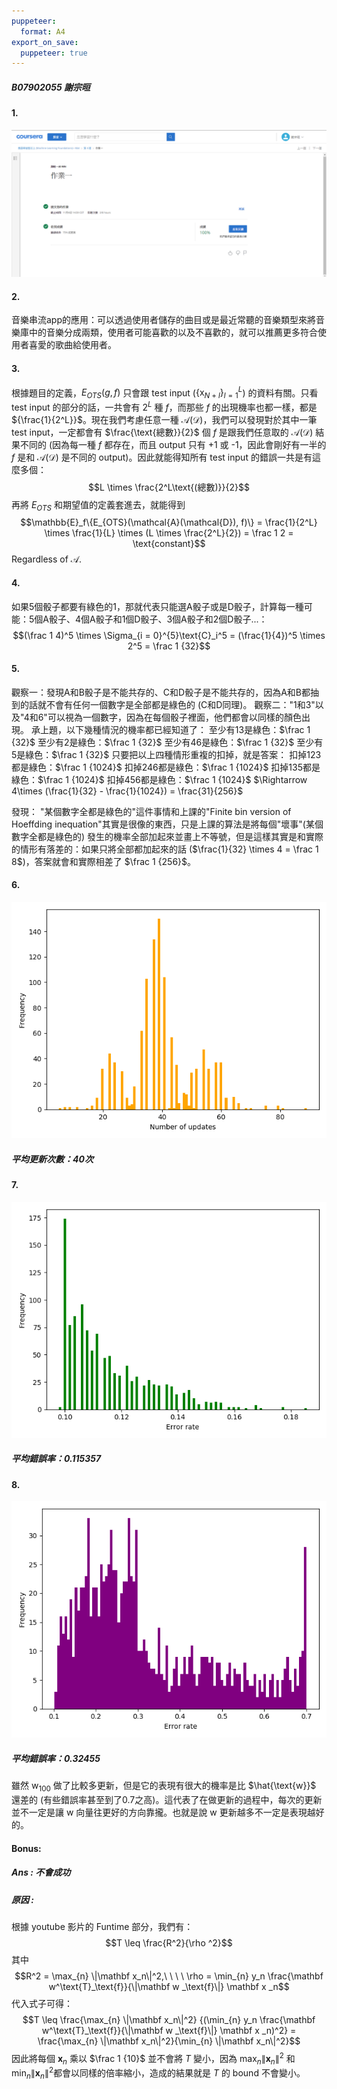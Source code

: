 ```yaml
---
puppeteer:
  format: A4
export_on_save:
  puppeteer: true
---
```


##### B07902055 謝宗晅

#### 1.

![](img/1.png)

#### 2.

音樂串流app的應用：可以透過使用者儲存的曲目或是最近常聽的音樂類型來將音樂庫中的音樂分成兩類，使用者可能喜歡的以及不喜歡的，就可以推薦更多符合使用者喜愛的歌曲給使用者。

#### 3.

根據題目的定義，$E_{OTS}(g, f)$ 只會跟 test input ($\{\text{x}_{N+l}\}_{l = 1}^{L}$) 的資料有關。只看 test input 的部分的話，一共會有 $2^{L}$ 種 $f$，而那些 $f$ 的出現機率也都一樣，都是 ${\frac{1}{2^L}}$。現在我們考慮任意一種 $\mathcal{A}(\mathcal{D})$，我們可以發現對於其中一筆 test input，一定都會有 $\frac{\text{總數}}{2}$ 個 $f$ 是跟我們任意取的 $\mathcal{A}(\mathcal{D})$ 結果不同的 (因為每一種 $f$ 都存在，而且 output 只有 +1 或 -1，因此會剛好有一半的 $f$ 是和 $\mathcal{A}(\mathcal{D})$ 是不同的 output)。因此就能得知所有 test input 的錯誤一共是有這麼多個：
$$L \times \frac{2^L\text{(總數)}}{2}$$
再將 $E_{OTS}$ 和期望值的定義套進去，就能得到
$$\mathbb{E}_f\{E_{OTS}(\mathcal{A}(\mathcal{D}), f)\} = \frac{1}{2^L} \times \frac{1}{L} \times (L \times \frac{2^L}{2}) = \frac 1 2 = \text{constant}$$
Regardless of $\mathcal{A}.$

#### 4.

如果5個骰子都要有綠色的1，那就代表只能選A骰子或是D骰子，計算每一種可能：5個A骰子、4個A骰子和1個D骰子、3個A骰子和2個D骰子...：
$$(\frac 1 4)^5 \times \Sigma_{i = 0}^{5}\text{C}_i^5 = (\frac{1}{4})^5 \times 2^5 = \frac 1 {32}$$

#### 5.

觀察一：發現A和B骰子是不能共存的、C和D骰子是不能共存的，因為A和B都抽到的話就不會有任何一個數字是全部都是綠色的 (C和D同理)。
觀察二："1和3"以及"4和6"可以視為一個數字，因為在每個骰子裡面，他們都會以同樣的顏色出現。
承上題，以下幾種情況的機率都已經知道了：
至少有13是綠色：$\frac 1 {32}$
至少有2是綠色：$\frac 1 {32}$
至少有46是綠色：$\frac 1 {32}$
至少有5是綠色：$\frac 1 {32}$
只要把以上四種情形重複的扣掉，就是答案：
扣掉123都是綠色：$\frac 1 {1024}$
扣掉246都是綠色：$\frac 1 {1024}$
扣掉135都是綠色：$\frac 1 {1024}$
扣掉456都是綠色：$\frac 1 {1024}$
$\Rightarrow 4\times (\frac{1}{32} - \frac{1}{1024}) = \frac{31}{256}$

發現：
"某個數字全都是綠色的"這件事情和上課的"Finite bin version of Hoeffding inequation"其實是很像的東西，只是上課的算法是將每個"壞事"(某個數字全都是綠色的) 發生的機率全部加起來並畫上不等號，但是這樣其實是和實際的情形有落差的：如果只將全部都加起來的話 ($\frac{1}{32} \times 4 = \frac 1 8$)，答案就會和實際相差了 $\frac 1 {256}$。

#### 6.

![](img/img_6.png)

##### 平均更新次數：40次

#### 7.

![](img/img_7.png)

##### 平均錯誤率：0.115357

#### 8.

![](img/img_8.png)

##### 平均錯誤率：0.32455
雖然 $\text{w}_{100}$ 做了比較多更新，但是它的表現有很大的機率是比 $\hat{\text{w}}$ 還差的 (有些錯誤率甚至到了0.7之高)。這代表了在做更新的過程中，每次的更新並不一定是讓 $\text{w}$ 向量往更好的方向靠攏。也就是說 $\text{w}$ 更新越多不一定是表現越好的。

#### Bonus:

##### Ans : 不會成功

##### 原因 :

根據 youtube 影片的 Funtime 部分，我們有：
$$T \leq \frac{R^2}{\rho ^2}$$
其中
$$R^2 = \max_{n} \|\mathbf x_n\|^2,\ \ \ \ \rho = \min_{n} y_n \frac{\mathbf w^\text{T}_\text{f}}{\|\mathbf w _\text{f}\|} \mathbf x _n$$
代入式子可得：
$$T \leq \frac{\max_{n} \|\mathbf x_n\|^2} {(\min_{n} y_n \frac{\mathbf w^\text{T}_\text{f}}{\|\mathbf w _\text{f}\|} \mathbf x _n)^2} = \frac{\max_{n} \|\mathbf x_n\|^2}{\min_{n} \|\mathbf x_n\|^2}$$
因此將每個 $\mathbf x_n$ 乘以 $\frac 1 {10}$ 並不會將 $T$ 變小，因為 $\max_{n} \|\mathbf x_n\|^2$ 和 $\min_{n} \|\mathbf x_n\|^2$都會以同樣的倍率縮小，造成的結果就是 $T$ 的 bound 不會變小。
